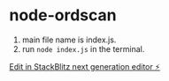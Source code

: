 # node-ordscan

1) main file name is index.js.
2) run `node index.js` in the terminal.


[Edit in StackBlitz next generation editor ⚡️](https://stackblitz.com/~/github.com/ironsteel6/node-ordscan)
